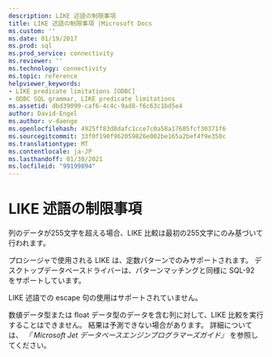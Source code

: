 ```yaml
---
description: LIKE 述語の制限事項
title: LIKE 述語の制限事項 |Microsoft Docs
ms.custom: ''
ms.date: 01/19/2017
ms.prod: sql
ms.prod_service: connectivity
ms.reviewer: ''
ms.technology: connectivity
ms.topic: reference
helpviewer_keywords:
- LIKE predicate limitations [ODBC]
- ODBC SQL grammar, LIKE predicate limitations
ms.assetid: dbd39099-caf6-4c4c-9ad8-f6c63c1bd5e4
author: David-Engel
ms.author: v-daenge
ms.openlocfilehash: 4925ff83d8dafc1cce7c0a58a17685fcf30371f6
ms.sourcegitcommit: 33f0f190f962059826e002be165a2bef4f9e350c
ms.translationtype: MT
ms.contentlocale: ja-JP
ms.lasthandoff: 01/30/2021
ms.locfileid: "99199894"
---
```

# <a name="like-predicate-limitations"></a>LIKE 述語の制限事項
列のデータが255文字を超える場合、LIKE 比較は最初の255文字にのみ基づいて行われます。  
  
 プロシージャで使用される LIKE は、定数パターンでのみサポートされます。 デスクトップデータベースドライバーは、パターンマッチングと同様に SQL-92 をサポートしています。  
  
 LIKE 述語での escape 句の使用はサポートされていません。  
  
 数値データ型または float データ型のデータを含む列に対して、LIKE 比較を実行することはできません。 結果は予測できない場合があります。 詳細については、 *『 Microsoft Jet データベースエンジンプログラマーズガイド』* を参照してください。
